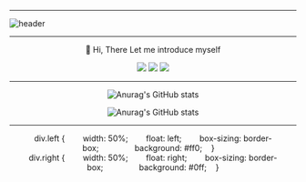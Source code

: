 <hr/>

![header](https://capsule-render.vercel.app/api?type=waving&color=gradient&height=250&section=footer&text=DongDong's%20GitHub&fontSize=30&animation=fadeIn&desc=WELCOME?%20:\)&fontColor=ffffff&customColorList=12)

<hr/>
<div align = 'center'>
  
🙋 Hi, There
Let me introduce myself 
  
<img src="https://img.shields.io/badge/JavaScript-F7DF1E?style=flat-square&logo=JavaScript&logoColor=black"/>
<img src="https://img.shields.io/badge/TypeScript-3178C6?style=flat-square&logo=TypeScript&logoColor=white"/>

<a href="https://ddhun.tistory.com/" target="_blank">
<img src="https://img.shields.io/badge/Blog-09B3AF?style=flat-square&logo=Storyblok&logoColor=white"/>
</a>
  
<hr/>
<div align = 'center'>
  
<div>
  <div width = '50%'>
    
![Anurag's GitHub stats](https://github-readme-stats.vercel.app/api?username=agmon5959&include_all_commits=false&show_icons=true&theme=react)
    
  </div>
  
  <div width = '50%'>
    
![Anurag's GitHub stats](https://github-readme-stats.vercel.app/api?username=agmon5959&include_all_commits=false&show_icons=true&theme=react)
    
  </div>
  
</div>
  
  
</div>
<hr/>

  div.left {        width: 50%;        float: left;        box-sizing: border-box;                background: #ff0;    }    
  div.right {        width: 50%;        float: right;        box-sizing: border-box;                background: #0ff;    }
